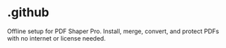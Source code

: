 # .github
Offline setup for PDF Shaper Pro. Install, merge, convert, and protect PDFs with no internet or license needed.
